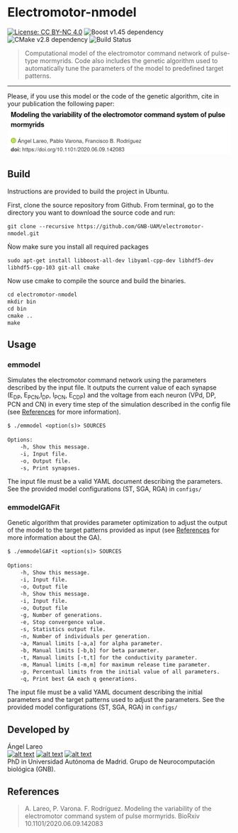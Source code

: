 <!-- Please don't remove this: Grab your social icons from https://github.com/carlsednaoui/gitsocial -->
<!-- display the social media buttons in your README -->

<!-- links to social media icons -->
<!-- no need to change these -->

<!-- icons with padding -->

[1.1]: http://i.imgur.com/tXSoThF.png (twitter icon with padding)
[2.1]: http://i.imgur.com/P3YfQoD.png (facebook icon with padding)
[3.1]: http://i.imgur.com/0o48UoR.png (github icon with padding)

<!-- icons without padding. great to use in a sentence. -->

[1.2]: http://i.imgur.com/wWzX9uB.png (twitter icon without padding)
[2.2]: http://i.imgur.com/fep1WsG.png (facebook icon without padding)
[3.2]: http://i.imgur.com/9I6NRUm.png (github icon without padding)


<!-- links to your social media accounts -->
<!-- update these accordingly -->

[1]: http://www.twitter.com/ALFXogo
[2]: http://www.facebook.com/ALFXogo
[3]: http://www.github.com/angellareo

# Electromotor-nmodel
[![License: CC BY-NC 4.0](https://img.shields.io/badge/License-CC%20BY--NC%204.0-lightgrey.svg?style=flat-square)](https://creativecommons.org/licenses/by-nc/4.0/)
![Boost v1.45 dependency](https://img.shields.io/badge/boost-v1.45-blue?style=flat-square)
![CMake v2.8 dependency](https://img.shields.io/badge/cmake-v2.8-blue?style=flat-square)
![Build Status](https://img.shields.io/travis/GNB-UAM/electromotor-nmodel/master.svg?style=flat-square)

 > Computational model of the electromotor command network of pulse-type mormyrids. Code also includes the genetic algorithm used to automatically tune the parameters of the model to predefined target patterns.
---

Please, if you use this model or the code of the genetic algorithm, cite in your publication the following paper:
[![BioRxiv 10.1101/2020.06.09.142083](preprint-header.png)](https://www.biorxiv.org/content/10.1101/2020.06.09.142083v1)


## Build

Instructions are provided to build the project in Ubuntu.

First, clone the source repository from Github. From terminal, go to the directory you want to download the source code and run:
```
git clone --recursive https://github.com/GNB-UAM/electromotor-nmodel.git
```

Ǹow make sure you install all required packages
```
sudo apt-get install libboost-all-dev libyaml-cpp-dev libhdf5-dev libhdf5-cpp-103 git-all cmake
```
Now use cmake to compile the source and build the binaries.
```
cd electromotor-nmodel
mkdir bin
cd bin
cmake ..
make
```

## Usage

### emmodel

Simulates the electromotor command network using the parameters described by the input file. It outputs the current value of each synapse (E<sub>DP</sub>, E<sub>PCN</sub>,I<sub>DP</sub>, I<sub>PCN</sub>, E<sub>CDP</sub>) and the voltage from each neuron (VPd, DP, PCN and CN) in every time step of the simulation described in the config file (see [References](#References) for more information).

```
$ ./emmodel <option(s)> SOURCES

Options:
    -h, Show this message.
    -i, Input file.
    -o, Output file.
    -s, Print synapses.

```

The input file must be a valid YAML document describing the parameters. See the provided model configurations (ST, SGA, RGA) in `configs/`

### emmodelGAFit

Genetic algorithm that provides parameter optimization to adjust the output of the model to the target patterns provided as input (see [References](#References) for more information about the GA).


```
$ ./emmodelGAFit <option(s)> SOURCES

Options:
    -h, Show this message.
    -i, Input file.
    -o, Output file
    -h, Show this message.
    -i, Input file.
    -o, Output file
    -g, Number of generations.
    -e, Stop convergence value.
    -s, Statistics output file.
    -n, Number of individuals per generation.
    -a, Manual limits [-a,a] for alpha parameter.
    -b, Manual limits [-b,b] for beta parameter.
    -t, Manual limits [-t,t] for the conductivity parameter.
    -m, Manual limits [-m,m] for maximum release time parameter.
    -p, Percentual limits from the initial value of all parameters.
    -q, Print best GA each q generations.
```

The input file must be a valid YAML document describing the initial parameters and the target patterns used to adjust the parameters. See the provided model configurations (ST, SGA, RGA) in `configs/`

## Developed by 

Ángel Lareo <br/>
[![alt text][1.1]][1]
[![alt text][2.1]][2]
[![alt text][3.1]][3] <br/>
PhD in Universidad Autónoma de Madrid. Grupo de Neurocomputación biológica (GNB).


## References
 > A. Lareo, P. Varona. F. Rodríguez. Modeling the variability of the electromotor command system of pulse mormyrids. BioRxiv 10.1101/2020.06.09.142083
